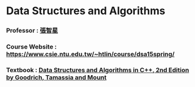 # Data Structures and Algorithms
### Professor : [張智星 ](https://mirlab.org/jang/)
### Course Website : https://www.csie.ntu.edu.tw/~htlin/course/dsa15spring/
### Textbook : [Data Structures and Algorithms in C++, 2nd Edition by Goodrich, Tamassia and Mount](http://www.wiley.com/WileyCDA/WileyTitle/productCd-EHEP001657.html)
